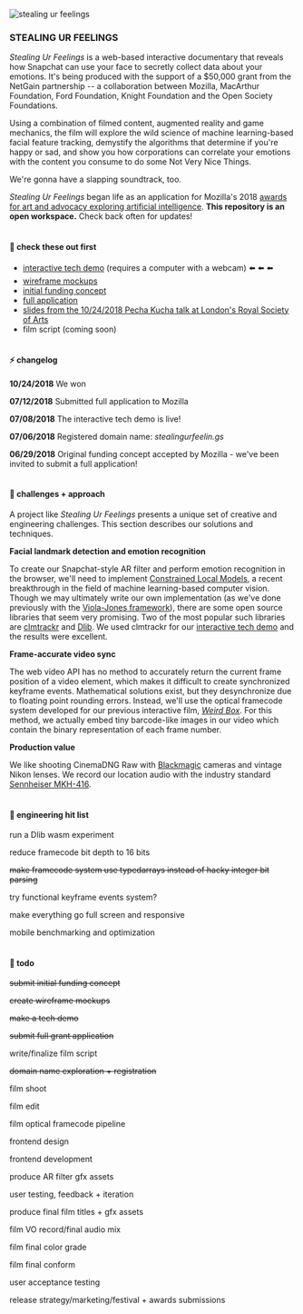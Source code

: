 ![stealing ur feelings](https://github.com/noahlevenson/stealing-ur-feelings/blob/master/tech-demo-07112018.gif)

### STEALING UR FEELINGS

*Stealing Ur Feelings* is a web-based interactive documentary that reveals how Snapchat can use your face to secretly collect data about your emotions. It's being produced with the support of a $50,000 grant from the NetGain partnership -- a collaboration between Mozilla, MacArthur Foundation, Ford Foundation, Knight Foundation and the Open Society Foundations. 

Using a combination of filmed content, augmented reality and game mechanics, the film will explore the wild science of machine learning-based facial feature tracking, demystify the algorithms that determine if you're happy or sad, and show you how corporations can correlate your emotions with the content you consume to do some Not Very Nice Things.

We're gonna have a slapping soundtrack, too.

*Stealing Ur Feelings* began life as an application for Mozilla's 2018 [awards for art and advocacy exploring artificial intelligence](https://blog.mozilla.org/blog/2018/06/04/mozilla-announces-225000-for-art-and-advocacy-exploring-artificial-intelligence/). **This repository is an open workspace.** Check back often for updates!
<br/><br/>

#### :eyes: check these out first 
* [interactive tech demo](https://noahlevenson.github.io/stealing-ur-feelings/tech-demo/) (requires a computer with a webcam) :arrow_left: :arrow_left: :arrow_left:
* [wireframe mockups](https://noahlevenson.github.io/stealing-ur-feelings/media/wireframes_07112018.pdf)
* [initial funding concept](https://github.com/noahlevenson/stealing-ur-feelings/blob/master/media/initial-funding-concept.md)
* [full application](https://github.com/noahlevenson/stealing-ur-feelings/blob/master/media/full-application.md)
* [slides from the 10/24/2018 Pecha Kucha talk at London's Royal Society of Arts](https://docs.google.com/presentation/d/e/2PACX-1vSGp751HRvqRZc-oWQM_JA9mb0IfSe8w2bBLbMmNi3-fb2gRVuUeyUqYsko0Gatd53z2BETPx-63Ybk/pub?start=false&loop=false&delayms=20000)
* film script (coming soon)
<br/><br/>

#### :zap: changelog
**10/24/2018** We won 

**07/12/2018** Submitted full application to Mozilla

**07/08/2018** The interactive tech demo is live!

**07/06/2018** Registered domain name: *stealingurfeelin.gs*

**06/29/2018** Original funding concept accepted by Mozilla - we've been invited to submit a full application! 
<br/><br/>

#### :muscle: challenges + approach
A project like *Stealing Ur Feelings* presents a unique set of creative and engineering challenges. This section describes our solutions and techniques.


**Facial landmark detection and emotion recognition**

To create our Snapchat-style AR filter and perform emotion recognition in the browser, we'll need to implement [Constrained Local Models](http://ci2cv.net/media/papers/2011_IJCV_Saragih.pdf), a recent breakthrough in the field of machine learning-based computer vision. Though we may ultimately write our own implementation (as we've done previously with the [Viola-Jones framework](https://github.com/noahlevenson/wasmface)), there are some open source libraries that seem very promising. Two of the most popular such libraries are [clmtrackr](https://github.com/auduno/clmtrackr) and [Dlib](http://dlib.net/). We used clmtrackr for our [interactive tech demo](https://noahlevenson.github.io/stealing-ur-feelings/tech-demo/) and the results were excellent.


**Frame-accurate video sync**

The web video API has no method to accurately return the current frame position of a video element, which makes it difficult to create synchronized keyframe events. Mathematical solutions exist, but they desynchronize due to floating point rounding errors. Instead, we'll use the optical framecode system developed for our previous interactive film, *[Weird Box](https://www.fastcompany.com/40434842/your-instagram-photos-star-in-this-funny-and-creepy-short-film)*. For this method, we actually embed tiny barcode-like images in our video which contain the binary representation of each frame number.


**Production value**

We like shooting CinemaDNG Raw with [Blackmagic](https://www.blackmagicdesign.com/) cameras and vintage Nikon lenses. We record our location audio with the industry standard [Sennheiser MKH-416](https://www.bhphotovideo.com/c/product/79502-REG/Sennheiser_MKH416_P48U3_MKH_416_Short_Shotgun.html).
<br/><br/>

#### :construction: engineering hit list
run a Dlib wasm experiment

reduce framecode bit depth to 16 bits

~~make framecode system use typedarrays instead of hacky integer bit parsing~~

try functional keyframe events system?

make everything go full screen and responsive

mobile benchmarking and optimization
<br/><br/>

#### :pencil: todo
~~submit initial funding concept~~ 

~~create wireframe mockups~~

~~make a tech demo~~

~~submit full grant application~~

write/finalize film script

~~domain name exploration + registration~~

film shoot

film edit

film optical framecode pipeline

frontend design

frontend development

produce AR filter gfx assets

user testing, feedback + iteration

produce final film titles + gfx assets

film VO record/final audio mix

film final color grade

film final conform

user acceptance testing

release strategy/marketing/festival + awards submissions

